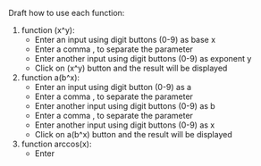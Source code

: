 Draft how to use each function:
1. function (x^y):
   - Enter an input using digit buttons (0-9) as base x
   - Enter a comma , to separate the parameter
   - Enter another input using digit buttons (0-9) as exponent y
   - Click on (x^y) button and the result will be displayed  
2. function a(b^x):
   - Enter an input using digit button (0-9) as a
   - Enter a comma , to separate the parameter
   - Enter another input using digit buttons (0-9) as b
   - Enter a comma , to separate the parameter
   - Enter another input using digit buttons (0-9) as x
   - Click on a(b^x) button and the result will be displayed
3. function arccos(x):
   - Enter 